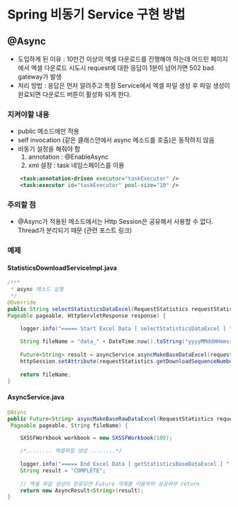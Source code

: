 # Spring 비동기 Service 구현 방법

## @Async

- 도입하게 된 이유 : 10만건 이상의 엑셀 다운로드를 진행해야 하는데 
어드민 페이지에서 엑셀 다운로드 시도시 request에 대한 응답이 1분이 넘어가면 502 bad gateway가 발생
- 처리 방법 : 응답은 먼저 알려주고 특정 Service에서 엑셀 파일 생성 후 파일 생성이 완료되면 다운로드 버튼이 활성화 되게 한다. 

### 지켜야할 내용
- public 메소드에만 적용
- self invocation (같은 클래스안에서 async 메소드를 호출)은 동작하지 않음
- 비동기 설정을 해줘야 함 
  1. annotation : @EnableAsync
  2. xml 설정 : task 네임스페이스를 이용
```xml
	<task:annotation-driven executor="taskExecutor" />		 
	<task:executor id="taskExecutor" pool-size="10" />
```

### 주의할 점

- @Async가 적용된 메소드에서는 Http Session은 공유해서 사용할 수 없다. Thread가 분리되기 때문 (관련 포스트 링크)


### 예제

#### StatisticsDownloadServiceImpl.java
```java
/***
 * async 메소드 실행
 */
@Override
public String selectStatisticsDataExcel(RequestStatistics requestStatistics, 
Pageable pageable, HttpServletResponse response) {

	logger.info("===== Start Excel Data [ selectStatisticsDataExcel ] ");
		
	String fileName = "data_" + DateTime.now().toString("yyyyMMddHHmmssSSS") + ".xlsx";
		
	Future<String> result = asyncService.asyncMakeBaseDataExcel(requestStatistics, pageable, fileName);
	httpSession.setAttribute(requestStatistics.getDownloadSequenceNumber(), result);
		
	return fileName;		
}
```
#### AsyncService.java
```java
@Async
public Future<String> asyncMakeBaseRawDataExcel(RequestStatistics requestStatistics,
 Pageable pageable, String fileName) {

	SXSSFWorkbook workbook = new SXSSFWorkbook(100);

	/*........ 엑셀파일 생성 ........*/
		
	logger.info("===== End Excel Data [ getStatisticsBaseDataExcel ] ");
	String result = "COMPLETE";
		
	// 엑셀 파일 생성이 완료되면 Future 객체를 이용하여 성공여부 return
	return new AsyncResult<String>(result);	
}
```    